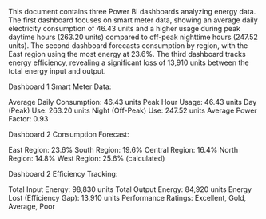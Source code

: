 This document contains three Power BI dashboards analyzing energy data. The first dashboard focuses on smart meter data, showing an average daily electricity consumption of 46.43 units and a higher usage during peak daytime hours (263.20 units) compared to off-peak nighttime hours (247.52 units). The second dashboard forecasts consumption by region, with the East region using the most energy at 23.6%. The third dashboard tracks energy efficiency, revealing a significant loss of 13,910 units between the total energy input and output.

Dashboard 1 Smart Meter Data:

Average Daily Consumption: 46.43 units
Peak Hour Usage: 46.43 units
Day (Peak) Use: 263.20 units
Night (Off-Peak) Use: 247.52 units
Average Power Factor: 0.93

Dashboard 2 Consumption Forecast:

East Region: 23.6%
South Region: 19.6%
Central Region: 16.4%
North Region: 14.8%
West Region: 25.6% (calculated)

Dashboard 2 Efficiency Tracking:

Total Input Energy: 98,830 units
Total Output Energy: 84,920 units
Energy Lost (Efficiency Gap): 13,910 units
Performance Ratings: Excellent, Gold, Average, Poor
